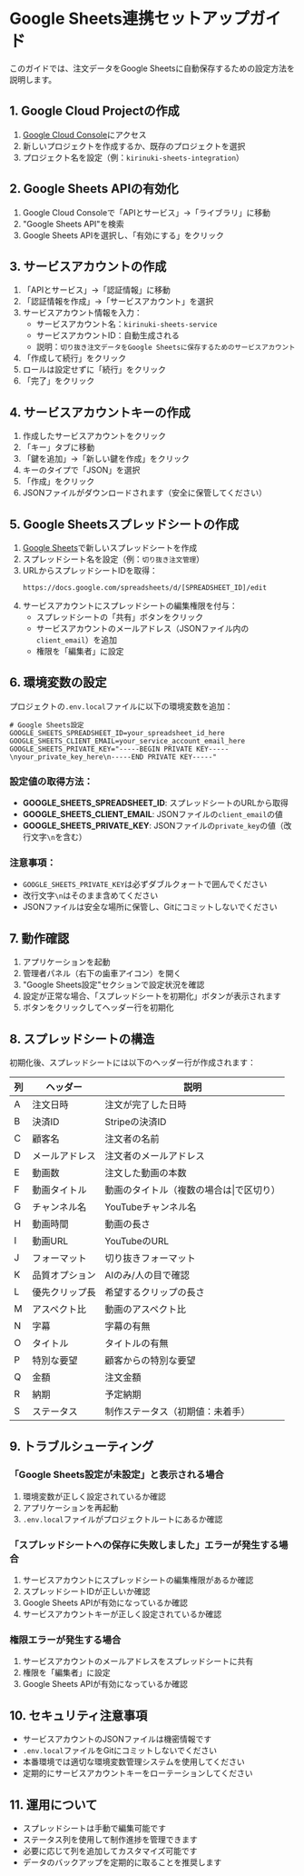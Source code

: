 # Google Sheets連携セットアップガイド

このガイドでは、注文データをGoogle Sheetsに自動保存するための設定方法を説明します。

## 1. Google Cloud Projectの作成

1. [Google Cloud Console](https://console.cloud.google.com/)にアクセス
2. 新しいプロジェクトを作成するか、既存のプロジェクトを選択
3. プロジェクト名を設定（例：`kirinuki-sheets-integration`）

## 2. Google Sheets APIの有効化

1. Google Cloud Consoleで「APIとサービス」→「ライブラリ」に移動
2. "Google Sheets API"を検索
3. Google Sheets APIを選択し、「有効にする」をクリック

## 3. サービスアカウントの作成

1. 「APIとサービス」→「認証情報」に移動
2. 「認証情報を作成」→「サービスアカウント」を選択
3. サービスアカウント情報を入力：
   - サービスアカウント名：`kirinuki-sheets-service`
   - サービスアカウントID：自動生成される
   - 説明：`切り抜き注文データをGoogle Sheetsに保存するためのサービスアカウント`
4. 「作成して続行」をクリック
5. ロールは設定せずに「続行」をクリック
6. 「完了」をクリック

## 4. サービスアカウントキーの作成

1. 作成したサービスアカウントをクリック
2. 「キー」タブに移動
3. 「鍵を追加」→「新しい鍵を作成」をクリック
4. キーのタイプで「JSON」を選択
5. 「作成」をクリック
6. JSONファイルがダウンロードされます（安全に保管してください）

## 5. Google Sheetsスプレッドシートの作成

1. [Google Sheets](https://sheets.google.com/)で新しいスプレッドシートを作成
2. スプレッドシート名を設定（例：`切り抜き注文管理`）
3. URLからスプレッドシートIDを取得：
   ```
   https://docs.google.com/spreadsheets/d/[SPREADSHEET_ID]/edit
   ```
4. サービスアカウントにスプレッドシートの編集権限を付与：
   - スプレッドシートの「共有」ボタンをクリック
   - サービスアカウントのメールアドレス（JSONファイル内の`client_email`）を追加
   - 権限を「編集者」に設定

## 6. 環境変数の設定

プロジェクトの`.env.local`ファイルに以下の環境変数を追加：

```env
# Google Sheets設定
GOOGLE_SHEETS_SPREADSHEET_ID=your_spreadsheet_id_here
GOOGLE_SHEETS_CLIENT_EMAIL=your_service_account_email_here
GOOGLE_SHEETS_PRIVATE_KEY="-----BEGIN PRIVATE KEY-----\nyour_private_key_here\n-----END PRIVATE KEY-----"
```

### 設定値の取得方法：

- **GOOGLE_SHEETS_SPREADSHEET_ID**: スプレッドシートのURLから取得
- **GOOGLE_SHEETS_CLIENT_EMAIL**: JSONファイルの`client_email`の値
- **GOOGLE_SHEETS_PRIVATE_KEY**: JSONファイルの`private_key`の値（改行文字`\n`を含む）

### 注意事項：

- `GOOGLE_SHEETS_PRIVATE_KEY`は必ずダブルクォートで囲んでください
- 改行文字`\n`はそのまま含めてください
- JSONファイルは安全な場所に保管し、Gitにコミットしないでください

## 7. 動作確認

1. アプリケーションを起動
2. 管理者パネル（右下の歯車アイコン）を開く
3. "Google Sheets設定"セクションで設定状況を確認
4. 設定が正常な場合、「スプレッドシートを初期化」ボタンが表示されます
5. ボタンをクリックしてヘッダー行を初期化

## 8. スプレッドシートの構造

初期化後、スプレッドシートには以下のヘッダー行が作成されます：

| 列 | ヘッダー | 説明 |
|---|---|---|
| A | 注文日時 | 注文が完了した日時 |
| B | 決済ID | Stripeの決済ID |
| C | 顧客名 | 注文者の名前 |
| D | メールアドレス | 注文者のメールアドレス |
| E | 動画数 | 注文した動画の本数 |
| F | 動画タイトル | 動画のタイトル（複数の場合は\|で区切り） |
| G | チャンネル名 | YouTubeチャンネル名 |
| H | 動画時間 | 動画の長さ |
| I | 動画URL | YouTubeのURL |
| J | フォーマット | 切り抜きフォーマット |
| K | 品質オプション | AIのみ/人の目で確認 |
| L | 優先クリップ長 | 希望するクリップの長さ |
| M | アスペクト比 | 動画のアスペクト比 |
| N | 字幕 | 字幕の有無 |
| O | タイトル | タイトルの有無 |
| P | 特別な要望 | 顧客からの特別な要望 |
| Q | 金額 | 注文金額 |
| R | 納期 | 予定納期 |
| S | ステータス | 制作ステータス（初期値：未着手） |

## 9. トラブルシューティング

### 「Google Sheets設定が未設定」と表示される場合

1. 環境変数が正しく設定されているか確認
2. アプリケーションを再起動
3. `.env.local`ファイルがプロジェクトルートにあるか確認

### 「スプレッドシートへの保存に失敗しました」エラーが発生する場合

1. サービスアカウントにスプレッドシートの編集権限があるか確認
2. スプレッドシートIDが正しいか確認
3. Google Sheets APIが有効になっているか確認
4. サービスアカウントキーが正しく設定されているか確認

### 権限エラーが発生する場合

1. サービスアカウントのメールアドレスをスプレッドシートに共有
2. 権限を「編集者」に設定
3. Google Sheets APIが有効になっているか確認

## 10. セキュリティ注意事項

- サービスアカウントのJSONファイルは機密情報です
- `.env.local`ファイルをGitにコミットしないでください
- 本番環境では適切な環境変数管理システムを使用してください
- 定期的にサービスアカウントキーをローテーションしてください

## 11. 運用について

- スプレッドシートは手動で編集可能です
- ステータス列を使用して制作進捗を管理できます
- 必要に応じて列を追加してカスタマイズ可能です
- データのバックアップを定期的に取ることを推奨します